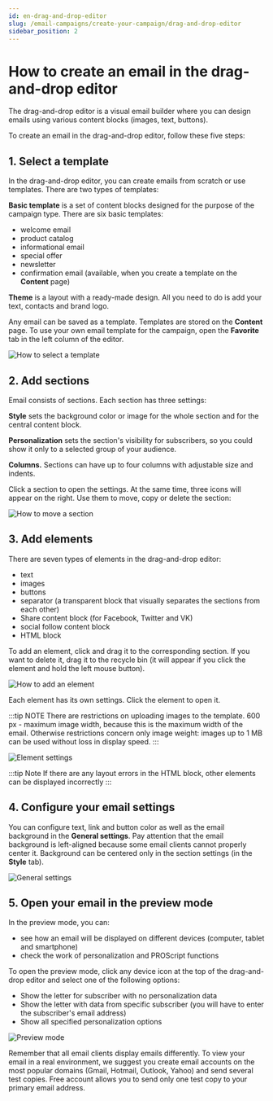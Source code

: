 ```yaml
---
id: en-drag-and-drop-editor
slug: /email-campaigns/create-your-campaign/drag-and-drop-editor
sidebar_position: 2
---
```


# How to create an email in the drag-and-drop editor

The drag-and-drop editor is a visual email builder where you can design emails using various content blocks (images, text, buttons).

To create an email in the drag-and-drop editor, follow these five steps:

## 1. Select a template

In the drag-and-drop editor, you can create emails from scratch or use templates. There are two types of templates:

**Basic template** is a set of content blocks designed for the purpose of the campaign type. There are six basic templates:

- welcome email
- product catalog
- informational email
- special offer
- newsletter
- confirmation email (available, when you create a template on the **Content** page)

**Theme** is a layout with a ready-made design. All you need to do is add your text, contacts and brand logo.

Any email can be saved as a template. Templates are stored on the **Content** page. To use your own email template for the campaign, open the **Favorite** tab in the left column of the editor.

![How to select a template](/img/email-campaigns/create-your-campaign/drag-and-drop-editor/how-to-select-a-template-en.gif) <br/>

## 2. Add sections

Email consists of sections. Each section has three settings:

**Style** sets the background color or image for the whole section and for the central content block.

**Personalization** sets the section's visibility for subscribers, so you could show it only to a selected group of your audience.

**Columns.** Sections can have up to four columns with adjustable size and indents.

Click a section to open the settings. At the same time, three icons will appear on the right. Use them to move, copy or delete the section:

![How to move a section](/img/email-campaigns/create-your-campaign/drag-and-drop-editor/how-to-move-a-section-en.gif) <br/>

## 3. Add elements

There are seven types of elements in the drag-and-drop editor:

- text
- images
- buttons
- separator (a transparent block that visually separates the sections from each other)
- Share content block (for Facebook, Twitter and VK)
- social follow content block
- HTML block

To add an element, click and drag it to the corresponding section. If you want to delete it, drag it to the recycle bin (it will appear if you click the element and hold the left mouse button).

![How to add an element](/img/email-campaigns/create-your-campaign/drag-and-drop-editor/how-to-add-an-element-en.gif) <br/>

Each element has its own settings. Click the element to open it.

:::tip NOTE
There are restrictions on uploading images to the template. 600 px - maximum image width, because this is the maximum width of the email. Otherwise restrictions concern only image weight: images up to 1 MB can be used without loss in display speed.
:::

![Element settings](/img/email-campaigns/create-your-campaign/drag-and-drop-editor/element-settings-en.gif) <br/>

:::tip Note
If there are any layout errors in the HTML block, other elements can be displayed incorrectly
:::

## 4. Configure your email settings

You can configure text, link and button color as well as the email background in the **General settings**. Pay attention that the email background is left-aligned because some email clients cannot properly center it. Background can be centered only in the section settings (in the **Style** tab).

![General settings](/img/email-campaigns/create-your-campaign/drag-and-drop-editor/general-settings-en.png) <br/>

## 5. Open your email in the preview mode

In the preview mode, you can:

- see how an email will be displayed on different devices (computer, tablet and smartphone)
- check the work of personalization and PROScript functions

To open the preview mode, click any device icon at the top of the drag-and-drop editor and select one of the following options:

- Show the letter for subscriber with no personalization data
- Show the letter with data from specific subscriber (you will have to enter the subscriber's email address)
- Show all specified personalization options

![Preview mode](/img/email-campaigns/create-your-campaign/drag-and-drop-editor/preview-mode-en.gif) <br/>

Remember that all email clients display emails differently. To view your email in a real environment, we suggest you create email accounts on the most popular domains (Gmail, Hotmail, Outlook, Yahoo) and send several test copies. Free account allows you to send only one test copy to your primary email address.
